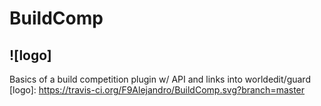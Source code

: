 BuildComp
=========
![logo]
---------
Basics of a build competition plugin w/ API and links into worldedit/guard
[logo]: https://travis-ci.org/F9Alejandro/BuildComp.svg?branch=master
